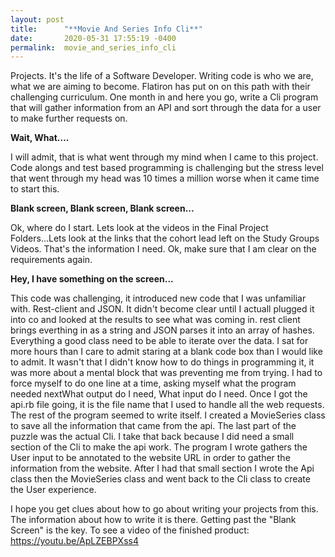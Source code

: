```yaml
---
layout: post
title:      "**Movie And Series Info Cli**"
date:       2020-05-31 17:55:19 -0400
permalink:  movie_and_series_info_cli
---
```




Projects. It's the life of a Software Developer. Writing code is who we are, what we are aiming to become. Flatiron has put on on this path with their challenging curriculum. One month in and here you go, write a Cli program that will gather information from an API and sort through the data for a user to make further requests on. 

**Wait, What....**

I will admit, that is what went through my mind when I came to this project. Code alongs and test based programming is challenging but the stress level that went through my head was 10 times a million worse when it came time to start this. 

**Blank screen, Blank screen, Blank screen...**

Ok, where do I start. Lets look at the videos in the Final Project Folders...Lets look at the links that the cohort lead left on the Study Groups Videos. That's the information I need. Ok, make sure that I am clear on the requirements again. 

**Hey, I have something on the screen...**

This code was challenging, it introduced new code that I was unfamiliar with. Rest-client and JSON. It didn't become clear until I actuall plugged it into co and looked at the results to see what was coming in. rest client brings everthing in as a string and JSON parses it into an array of hashes. Everything a good class need to be able to iterate over the data. I sat for more hours than I care to admit staring at a blank code box than I would like to admit. It wasn't that I didn't know how to do things in programming it, it was more about a mental block that was preventing me from trying. I had to force myself to do one line at a time, asking myself what the program needed nextWhat output do I need, What input do I need. Once I got the api.rb file going, it is the file name that I used to handle all the web requests. The rest of the program seemed to write itself. I created a MovieSeries class to save all the information that came from the api. The last part of the puzzle was the actual Cli. I take that back because I did need a small section of the Cli to make the api work. The program I wrote gathers the User input to be annotated to the website URL in order to gather the information from the website. After I had that small section I wrote the Api class then the MovieSeries class and went back to the Cli class to create the User experience. 

I hope you get clues about how to go about writing your projects from this. The information about how to write it is there. Getting past the "Blank Screen" is the key. To see a video of the finished product:
https://youtu.be/ApLZEBPXss4

